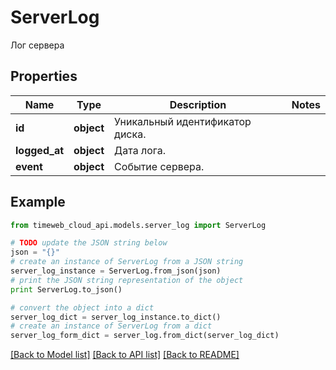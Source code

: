 # ServerLog

Лог сервера

## Properties
Name | Type | Description | Notes
------------ | ------------- | ------------- | -------------
**id** | **object** | Уникальный идентификатор диска. | 
**logged_at** | **object** | Дата лога. | 
**event** | **object** | Событие сервера. | 

## Example

```python
from timeweb_cloud_api.models.server_log import ServerLog

# TODO update the JSON string below
json = "{}"
# create an instance of ServerLog from a JSON string
server_log_instance = ServerLog.from_json(json)
# print the JSON string representation of the object
print ServerLog.to_json()

# convert the object into a dict
server_log_dict = server_log_instance.to_dict()
# create an instance of ServerLog from a dict
server_log_form_dict = server_log.from_dict(server_log_dict)
```
[[Back to Model list]](../README.md#documentation-for-models) [[Back to API list]](../README.md#documentation-for-api-endpoints) [[Back to README]](../README.md)


